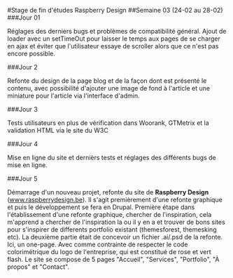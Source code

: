 #Stage de fin d'études Raspberry Design
##Semaine 03 (24-02 au 28-02)
###Jour 01

Réglages des derniers bugs et problèmes de compatibilité général. Ajout de loader avec un setTimeOut pour laisser le temps aux pages de se charger en ajax et éviter que l'utilisateur essaye de scroller alors que ce n'est pas encore possible.

###Jour 2

Refonte du design de la page blog et de la façon dont est présenté le contenu, avec possibilité d'ajouter une image de fond à l'article et une miniature pour l'article via l'interface d'admin.

###Jour 3

Tests utilisateurs en plus de vérification dans Woorank, GTMetrix et la validation HTML via le site du W3C

###Jour 4

Mise en ligne du site et dernièrs tests et réglages des différents bugs de mise en ligne.

###Jour 5

Démarrage d'un nouveau projet, refonte du site de **Raspberry Design** (www.raspberrydesign.be). Il s'agit premièrement d'une refonte graphique et puis le développement se fera en Drupal.
Première étape dans l'établissement d'une refonte graphique, chercher de l'inspiration, cela m'apprend a chercher de l'inspiration la ou il y en a et trouver de bons sites pour s'inspirer de differents portfolio existant (themesforest, themesking etc). La deuxième partie était de concevoir un fichier .ai/.psd de la refonte. Ici, un one-page. Avec comme contrainte de respecter le code colorimétrique du logo de l'entreprise, qui est constitué de rose et vert flash.
Le site se compose de 5 pages "Accueil", "Services", "Portfolio", "À propos" et "Contact".